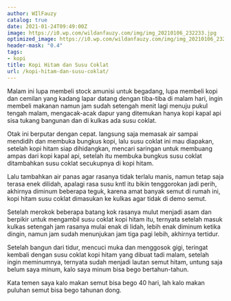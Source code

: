 ```yaml
---
author: WIlFauzy
catalog: true
date: 2021-01-24T09:49:00Z
image: https://i0.wp.com/wildanfauzy.com/img/img_20210106_232233.jpg
optimized_image: https://i0.wp.com/wildanfauzy.com/img/img_20210106_232233.jpg
header-mask: "0.4"
tags:
- kopi
title: Kopi Hitam dan Susu Coklat
url: /kopi-hitam-dan-susu-coklat/
---
```


Malam ini lupa membeli stock amunisi untuk begadang, lupa membeli kopi dan cemilan yang kadang lapar datang dengan tiba-tiba di malam hari, ingin membeli makanan namun jam sudah setengah menit lagi menuju pukul tengah malam, mengacak-acak dapur yang ditemukan hanya kopi kapal api sisa tukang bangunan dan di kulkas ada susu coklat.

Otak ini berputar dengan cepat. langsung saja memasak air sampai mendidih dan membuka bungkus kopi, lalu susu coklat ini mau diapakan, setelah kopi hitam siap dihidangkan, mencari saringan untuk membuang ampas dari kopi kapal api, setelah itu membuka bungkus susu coklat ditambahkan susu coklat secukupnya di kopi hitam.

Lalu tambahkan air panas agar rasanya tidak terlalu manis, namun tetap saja terasa enek dilidah, apalagi rasa susu kntl itu bikin tenggorokan jadi perih, akhirnya diminum beberapa teguk, karena amat banyak semut di rumah ini, kopi hitam susu coklat dimasukan ke kulkas agar tidak di demo semut.

Setelah merokok beberapa batang kok rasanya mulut menjadi asam dan berpikir untuk mengambil susu coklat kopi hitam itu, ternyata setelah masuk kulkas setengah jam rasanya mulai enak di lidah, lebih enak diminum ketika dingin, namun jam sudah menunjukan jam tiga pagi lebih, akhirnya tertidur.

Setelah bangun dari tidur, mencuci muka dan menggosok gigi, teringat kembali dengan susu coklat kopi hitam yang dibuat tadi malam, setelah ingin meminumnya, ternyata sudah menjadi lautan semut hitam, untung saja belum saya minum, kalo saya minum bisa bego bertahun-tahun.

Kata temen saya kalo makan semut bisa bego 40 hari, lah kalo makan puluhan semut bisa bego tahunan dong.
